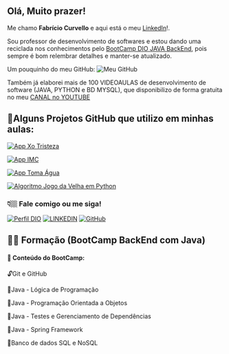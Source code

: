          
## **Olá, Muito prazer!**                    

Me chamo **Fabrício Curvello** e aqui está o meu [LinkedIn](https://www.linkedin.com/in/fabriciocurvello/)!.

Sou professor de desenvolvimento de softwares e estou dando uma reciclada nos conhecimentos pelo [BootCamp DIO JAVA BackEnd](https://web.dio.me/track/santander-2024-backend-com-java), pois sempre é bom relembrar detalhes e manter-se atualizado. 

Um pouquinho do meu GitHub:
![Meu GitHub](https://github-readme-stats.vercel.app/api?username=fabcurvello&theme=shadow_blue_icons=true_title=&hide=stars)

Também já elaborei mais de 100 VIDEOAULAS de desenvolvimento de software (JAVA, PYTHON e BD MYSQL), que disponibilizo de forma gratuita no meu [CANAL no YOUTUBE](https://www.youtube.com/@fabriciocurvello) 

## 📃Alguns Projetos GitHub que utilizo em minhas aulas:
[![App Xo Tristeza](https://github-readme-stats.vercel.app/api/pin/?username=fabcurvello&repo=AppXoTristezaJavaAndroid&bg_&border_color=30A3DC&show_icons=true&icon_color=30A3DC&title_color=blue&text_color=000)](https://github.com/fabcurvello/AppXoTristezaJavaAndroid)

[![App IMC](https://github-readme-stats.vercel.app/api/pin/?username=fabcurvello&repo=AppIMC&bg_&border_color=30A3DC&show_icons=true&icon_color=30A3DC&title_color=blue&text_color=000)](https://github.com/fabcurvello/AppIMC)

[![App Toma Água](https://github-readme-stats.vercel.app/api/pin/?username=fabcurvello&repo=AppTomaAgua&bg_&border_color=30A3DC&show_icons=true&icon_color=30A3DC&title_color=blue&text_color=000)](https://github.com/fabcurvello/AppTomaAgua)


[![Algoritmo Jogo da Velha em Python](https://github-readme-stats.vercel.app/api/pin/?username=fabcurvello&repo=jogoDaVelha&bg_&border_color=30A3DC&show_icons=true&icon_color=30A3DC&title_color=blue&text_color=000)](https://github.com/fabcurvello/jogoDaVelha)



### 👇🏼 Fale comigo ou me siga!
[![Perfil DIO](https://img.shields.io/badge/DIO/PERFIL-darkblue)](https://www.dio.me/users/tiofab)    [![LINKEDIN](https://img.shields.io/badge/LinkedIn-blue)](https://www.linkedin.com/in/fabriciocurvello/)   [![GitHub](https://img.shields.io/badge/GitHub-black)](https://github.com/fabcurvello)



## 👨‍💻 Formação (BootCamp BackEnd com Java)
#### 🛫 Conteúdo do BootCamp:

🔓Git e GitHub

🔐Java - Lógica de Programação

🔐Java - Programação Orientada a Objetos

🔐Java - Testes e Gerenciamento de Dependências

🔐Java - Spring Framework

🔐Banco de dados SQL e NoSQL